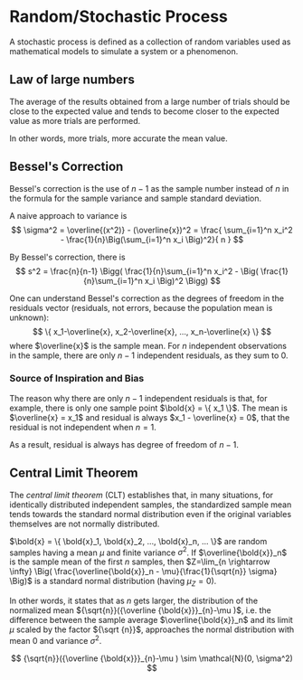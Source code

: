 # Random/Stochastic Process

A stochastic process is defined as a collection of random variables used as mathematical models to simulate a system or a phenomenon.


## Law of large numbers

The average of the results obtained from a large number of trials should be close to the expected value and tends to become closer to the expected value as more trials are performed.

In other words, more trials, more accurate the mean value.

## Bessel's Correction

Bessel's correction is the use of $n − 1$ as the sample number instead of $n$ in the formula for the sample variance and sample standard deviation.

A naive approach to variance is
$$
\sigma^2 = \overline{(x^2)} - (\overline{x})^2 =
\frac{
    \sum_{i=1}^n x_i^2 - \frac{1}{n}\Big(\sum_{i=1}^n x_i \Big)^2}{ n }
$$

By Bessel's correction, there is
$$
s^2 = \frac{n}{n-1} \Bigg( \frac{1}{n}\sum_{i=1}^n x_i^2 - \Big( \frac{1}{n}\sum_{i=1}^n x_i \Big)^2 \Bigg)
$$

One can understand Bessel's correction as the degrees of freedom in the residuals vector (residuals, not errors, because the population mean is unknown):
$$
\{ x_1-\overline{x}, x_2-\overline{x}, ..., x_n-\overline{x} \}
$$
where $\overline{x}$ is the sample mean.
For $n$ independent observations in the sample, there are only $n − 1$ independent residuals, as they sum to $0$. 

### Source of Inspiration and Bias

The reason why there are only $n − 1$ independent residuals is that, for example, there is only one sample point $\bold{x} = \{ x_1 \}$.
The mean is $\overline{x} = x_1$ and residual is always $x_1 - \overline{x} = 0$, that the residual is not independent when $n=1$.

As a result, residual is always has degree of freedom of $n-1$.

## Central Limit Theorem

The *central limit theorem* (CLT) establishes that, in many situations, for identically distributed independent samples, the standardized sample mean tends towards the standard normal distribution even if the original variables themselves are not normally distributed.

$\bold{x} = \{ \bold{x}_1, \bold{x}_2, ..., \bold{x}_n, ... \}$ are random samples having a mean $\mu$ and finite variance $\sigma^2$.
If $\overline{\bold{x}}_n$ is the sample mean of the first $n$ samples, then $Z=\lim_{n \rightarrow \infty} \Big( \frac{\overline{\bold{x}}_n - \mu}{\frac{1}{\sqrt{n}} \sigma} \Big)$ is a standard normal distribution (having $\mu_{Z}=0$).

In other words, it states that as $n$ gets larger, the distribution of the normalized mean ${\sqrt{n}}({\overline {\bold{x}}}_{n}-\mu )$, i.e. the difference between the sample average $\overline{\bold{x}}_n$ and its limit $\mu$ scaled by the factor ${\sqrt {n}}$, approaches the normal distribution with mean $0$ and variance $\sigma^{2}$.

$$
{\sqrt{n}}({\overline {\bold{x}}}_{n}-\mu ) \sim \mathcal{N}(0, \sigma^2)
$$
